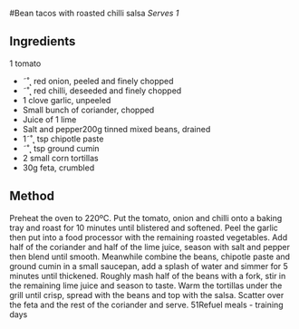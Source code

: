 
#Bean tacos with roasted chilli  salsa
_Serves 1_
## Ingredients
1 tomato
* ˜˚˛ red onion, peeled and finely chopped
* ˜˚˛ red chilli, deseeded and finely chopped
* 1 clove garlic, unpeeled
* Small bunch of coriander, chopped
* Juice of 1 lime
* Salt and pepper200g tinned mixed beans, drained
* 1˜˚˛ tsp chipotle paste
* ˜˚˛ tsp ground cumin
* 2 small corn tortillas
* 30g feta, crumbled
## Method
Preheat the oven to 220ºC. Put the tomato, onion and chilli 
onto a baking tray and roast for 10 minutes until blistered and 
softened. Peel the garlic then put into a food processor with the 
remaining roasted vegetables. Add half of the coriander and 
half of the lime juice, season with salt and pepper then blend 
until smooth. 
Meanwhile combine the beans, chipotle paste and ground 
cumin in a small saucepan, add a splash of water and simmer 
for 5 minutes until thickened. Roughly mash half of the beans 
with a fork, stir in the remaining lime juice and season to taste.
Warm the tortillas under the grill until crisp, spread with the 
beans and top with the salsa. Scatter over the feta and the rest 
of the coriander and serve.
51Refuel meals - training days

